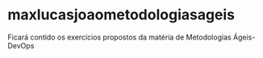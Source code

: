 # maxlucasjoaometodologiasageis
Ficará contido os exercícios propostos da matéria de Metodologias Ágeis- DevOps
